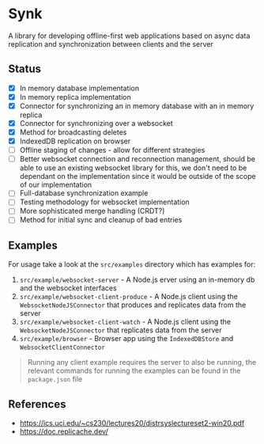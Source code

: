 # Synk

A library for developing offline-first web applications based on async data replication and synchronization between clients and the server

## Status

- [x] In memory database implementation
- [x] In memory replica implementation
- [x] Connector for synchronizing an in memory database with an in memory replica
- [x] Connector for synchronizing over a websocket
- [x] Method for broadcasting deletes
- [x] IndexedDB replication on browser
- [ ] Offline staging of changes - allow for different strategies
- [ ] Better websocket connection and reconnection management, should be able to use an existing websocket library for this, we don't need to be dependant on the implementation since it would be outside of the scope of our implementation
- [ ] Full-database synchronization example
- [ ] Testing methodology for websocket implementation
- [ ] More sophisticated merge handling (CRDT?)
- [ ] Method for initial sync and cleanup of bad entries

## Examples

For usage take a look at the `src/examples` directory which has examples for:

1. `src/example/websocket-server` - A Node.js erver using an in-memory db and the websocket interfaces
2. `src/example/websocket-client-produce` - A Node.js client using the `WebsocketNodeJSConnector` that produces and replicates data from the server
3. `src/example/websocket-client-watch` - A Node.js client using the `WebsocketNodeJSConnector` that replicates data from the server
4. `src/example/browser` - Browser app using the `IndexedDBStore` and `WebsocketClientConnector`

> Running any client example requires the server to also be running, the relevant commands for running the examples can be found in the `package.json` file

## References

- https://ics.uci.edu/~cs230/lectures20/distrsyslectureset2-win20.pdf
- https://doc.replicache.dev/
